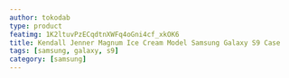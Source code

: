```yaml
---
author: tokodab
type: product
featimg: 1K2ltuvPzECqdtnXWFq4oGni4cf_xkOK6
title: Kendall Jenner Magnum Ice Cream Model Samsung Galaxy S9 Case
tags: [samsung, galaxy, s9]
category: [samsung]
---
```

